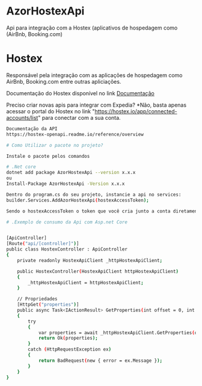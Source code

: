 # AzorHostexApi
Api para integração com a Hostex (aplicativos de hospedagem como (AirBnb, Booking.com)

# Hostex

Responsável pela integração com as aplicações de hospedagem como AirBnb, Booking.com entre outras apliciações.

Documentação do Hostex disponível no link [Documentação](https://hostex-openapi.readme.io/reference)

Preciso criar novas apis para integrar com Expedia? 
*Não, basta apenas acessar o portal do Hostex no link "https://hostex.io/app/connected-accounts/list" para conectar com a sua conta.

```bash
Documentação da API
https://hostex-openapi.readme.io/reference/overview
```

```bash
# Como Utilizar o pacote no projeto?

Instale o pacote pelos comandos

# .Net core
dotnet add package AzorHostexApi --version x.x.x
ou
Install-Package AzorHostexApi -Version x.x.x 

Dentro do program.cs do seu projeto, instancie a api no services:
builder.Services.AddAzorHostexApi(hostexAccessToken);

Sendo o hostexAccessToken o token que você cria junto a conta diretamente no cadastro com a Hostex
```

```bash
# .Exemplo de consumo da Api com Asp.net Core


[ApiController]
[Route("api/[controller]")]
public class HostexController : ApiController
{
    private readonly HostexApiClient _httpHostexApiClient;

    public HostexController(HostexApiClient httpHostexApiClient)
    {
        _httpHostexApiClient = httpHostexApiClient;
    }

    // Propriedades
    [HttpGet("properties")]
    public async Task<IActionResult> GetProperties(int offset = 0, int limit = 20)
    {
        try
        {
            var properties = await _httpHostexApiClient.GetProperties(offset, limit);
            return Ok(properties);
        }
        catch (HttpRequestException ex)
        {
            return BadRequest(new { error = ex.Message });
        }
    }
}
```
